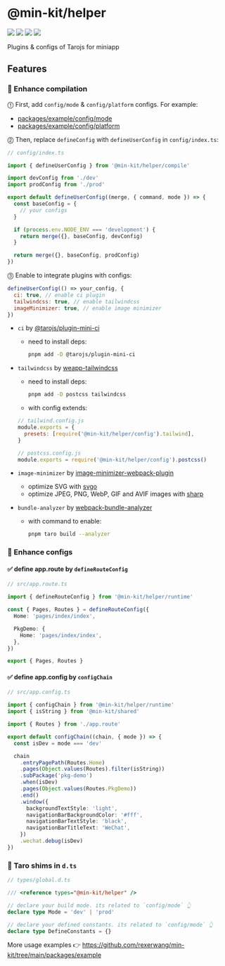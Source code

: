 # @min-kit/helper

[![](https://img.shields.io/codecov/c/github/rexerwang/min-kit?style=for-the-badge)](https://codecov.io/gh/rexerwang/min-kit)
[![](https://img.shields.io/npm/types/%40min-kit/helper?style=for-the-badge)](https://github.com/rexerwang/min-kit/tree/main/packages/helper)
[![](https://img.shields.io/npm/v/%40min-kit/helper?style=for-the-badge)](https://npm.im/@min-kit/helper)
[![](https://img.shields.io/badge/React-Tarojs-007ACC?style=for-the-badge&logo=react&logoColor=61DAFB&labelColor=20232A)](https://github.com/NervJS/taro)

Plugins & configs of Tarojs for miniapp

## Features

### 🚀 Enhance compilation

⓵ First, add `config/mode` & `config/platform` configs. For example:

- [packages/example/config/mode](https://github.com/rexerwang/min-kit/tree/main/packages/example/config/mode)
- [packages/example/config/platform](https://github.com/rexerwang/min-kit/tree/main/packages/example/config/platform)

⓶ Then, replace `defineConfig` with `defineUserConfig` in `config/index.ts`:

```ts
// config/index.ts

import { defineUserConfig } from '@min-kit/helper/compile'

import devConfig from './dev'
import prodConfig from './prod'

export default defineUserConfig((merge, { command, mode }) => {
  const baseConfig = {
    // your configs
  }

  if (process.env.NODE_ENV === 'development') {
    return merge({}, baseConfig, devConfig)
  }

  return merge({}, baseConfig, prodConfig)
})
```

⓷ Enable to integrate plugins with configs:

```js
defineUserConfig(() => your_config, {
  ci: true, // enable ci plugin
  tailwindcss: true, // enable tailwindcss
  imageMinimizer: true, // enable image minimizer
})
```

- `ci` by [@tarojs/plugin-mini-ci](https://www.npmjs.com/package/@tarojs/plugin-mini-ci)

  - need to install deps:
    ```sh
    pnpm add -D @tarojs/plugin-mini-ci
    ```

- `tailwindcss` by [weapp-tailwindcss](https://github.com/sonofmagic/weapp-tailwindcss)

  - need to install deps:
    ```sh
    pnpm add -D postcss tailwindcss
    ```
  - with config extends:

  ```js
  // tailwind.config.js
  module.exports = {
    presets: [require('@min-kit/helper/config').tailwind],
  }

  // postcss.config.js
  module.exports = require('@min-kit/helper/config').postcss()
  ```

- `image-minimizer` by [image-minimizer-webpack-plugin](https://www.npmjs.com/package/image-minimizer-webpack-plugin)

  - optimize SVG with [svgo](https://www.npmjs.com/package/svgo)
  - optimize JPEG, PNG, WebP, GIF and AVIF images with [sharp](https://www.npmjs.com/package/sharp)

- `bundle-analyzer` by [webpack-bundle-analyzer](https://www.npmjs.com/package/webpack-bundle-analyzer)

  - with command to enable:
    ```sh
    pnpm taro build --analyzer
    ```

### 🚀 Enhance configs

#### ✅ define app.route by `defineRouteConfig`

```ts
// src/app.route.ts

import { defineRouteConfig } from '@min-kit/helper/runtime'

const { Pages, Routes } = defineRouteConfig({
  Home: 'pages/index/index',

  PkgDemo: {
    Home: 'pages/index/index',
  },
})

export { Pages, Routes }
```

#### ✅ define app.config by `configChain`

```ts
// src/app.config.ts

import { configChain } from '@min-kit/helper/runtime'
import { isString } from '@min-kit/shared'

import { Routes } from './app.route'

export default configChain((chain, { mode }) => {
  const isDev = mode === 'dev'

  chain
    .entryPagePath(Routes.Home)
    .pages(Object.values(Routes).filter(isString))
    .subPackage('pkg-demo')
    .when(isDev)
    .pages(Object.values(Routes.PkgDemo))
    .end()
    .window({
      backgroundTextStyle: 'light',
      navigationBarBackgroundColor: '#fff',
      navigationBarTextStyle: 'black',
      navigationBarTitleText: 'WeChat',
    })
    .wechat.debug(isDev)
})
```

### 🚀 Taro shims in `d.ts`

```ts
// types/global.d.ts

/// <reference types="@min-kit/helper" />

// declare your build mode. its related to `config/mode` 👆
declare type Mode = 'dev' | 'prod'

// declare your defined constants. its related to `config/mode` 👆
declare type DefineConstants = {}
```

More usage examples 👉 https://github.com/rexerwang/min-kit/tree/main/packages/example
